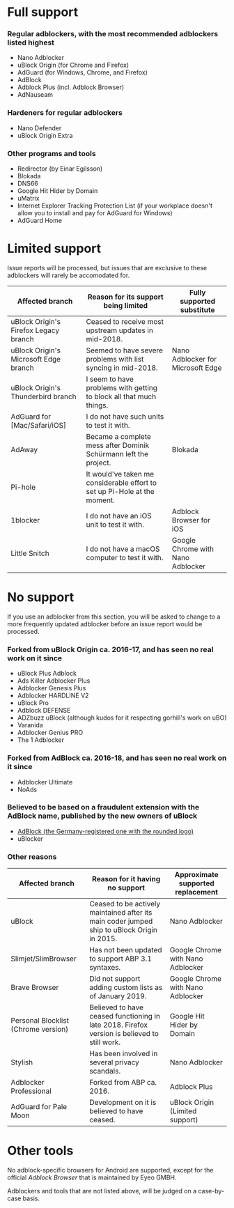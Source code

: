 # Full support

### Regular adblockers, with the most recommended adblockers listed highest

* Nano Adblocker
* uBlock Origin (for Chrome and Firefox)
* AdGuard (for Windows, Chrome, and Firefox)
* AdBlock
* Adblock Plus (incl. Adblock Browser)
* AdNauseam

### Hardeners for regular adblockers

* Nano Defender
* uBlock Origin Extra

### Other programs and tools

* Redirector (by Einar Egilsson)
* Blokada
* DNS66
* Google Hit Hider by Domain
* uMatrix
* Internet Explorer Tracking Protection List (if your workplace doesn't allow you to install and pay for AdGuard for Windows)
* AdGuard Home

# Limited support

Issue reports will be processed, but issues that are exclusive to these adblockers will rarely be accomodated for.

| Affected branch | Reason for its support being limited | Fully supported substitute |
| - | - | - |
| uBlock Origin's Firefox Legacy branch | Ceased to receive most upstream updates in mid-2018. | |
| uBlock Origin's Microsoft Edge branch | Seemed to have severe problems with list syncing in mid-2018. | Nano Adblocker for Microsoft Edge |
| uBlock Origin's Thunderbird branch | I seem to have problems with getting to block all that much things. | |
| AdGuard for [Mac/Safari/iOS] | I do not have such units to test it with. | |
| AdAway | Became a complete mess after Dominik Schürmann left the project. | Blokada |
| Pi-hole | It would've taken me considerable effort to set up Pi-Hole at the moment. |  |
| 1blocker | I do not have an iOS unit to test it with. | Adblock Browser for iOS | |
| Little Snitch | I do not have a macOS computer to test it with. | Google Chrome with Nano Adblocker | |

# No support

If you use an adblocker from this section, you will be asked to change to a more frequently updated adblocker before an issue report would be processed.

### Forked from uBlock Origin ca. 2016-17, and has seen no real work on it since

* uBlock Plus Adblock
* Ads Killer Adblocker Plus
* Adblocker Genesis Plus
* Adblocker HARDLINE V2
* uBlock Pro
* Adblock DEFENSE
* ADZbuzz uBlock (although kudos for it respecting gorhill's work on uBO)
* Varanida
* Adblocker Genius PRO
* The 1 Adblocker

### Forked from AdBlock ca. 2016-18, and has seen no real work on it since

* Adblocker Ultimate
* NoAds

### Believed to be based on a fraudulent extension with the AdBlock name, published by the new owners of uBlock

* [AdBlock (the Germany-registered one with the rounded logo)](https://chrome.google.com/webstore/detail/adblock/dgpfeomibahlpbobpnjpcobpechebadh)
* uBlocker

### Other reasons

| Affected branch | Reason for it having no support | Approximate supported replacement |
| - | - | - |
| uBlock | Ceased to be actively maintained after its main coder jumped ship to uBlock Origin in 2015. | Nano Adblocker |
| Slimjet/SlimBrowser | Has not been updated to support ABP 3.1 syntaxes. | Google Chrome with Nano Adblocker |
| Brave Browser | Did not support adding custom lists as of January 2019. | Google Chrome with Nano Adblocker |
| Personal Blocklist (Chrome version) | Believed to have ceased functioning in late 2018. Firefox version is believed to still work. | Google Hit Hider by Domain |
| Stylish | Has been involved in several privacy scandals. | Nano Adblocker |
| Adblocker Professional | Forked from ABP ca. 2016. | Adblock Plus |
| AdGuard for Pale Moon | Development on it is believed to have ceased. | uBlock Origin (Limited support) |

# Other tools

No adblock-specific browsers for Android are supported, except for the official *Adblock Browser* that is maintained by Eyeo GMBH.

Adblockers and tools that are not listed above, will be judged on a case-by-case basis.
